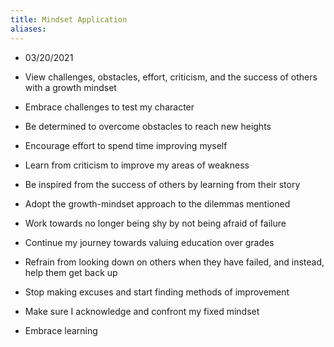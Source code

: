 ```yaml
---
title: Mindset Application
aliases:
---
```

- 03/20/2021
- View challenges, obstacles, effort, criticism, and the success of others with a growth mindset
    

- Embrace challenges to test my character
    
- Be determined to overcome obstacles to reach new heights
    
- Encourage effort to spend time improving myself
    
- Learn from criticism to improve my areas of weakness
    
- Be inspired from the success of others by learning from their story
    

- Adopt the growth-mindset approach to the dilemmas mentioned
    
- Work towards no longer being shy by not being afraid of failure
    
- Continue my journey towards valuing education over grades
    
- Refrain from looking down on others when they have failed, and instead, help them get back up
    
- Stop making excuses and start finding methods of improvement
    
- Make sure I acknowledge and confront my fixed mindset
    
- Embrace learning
    